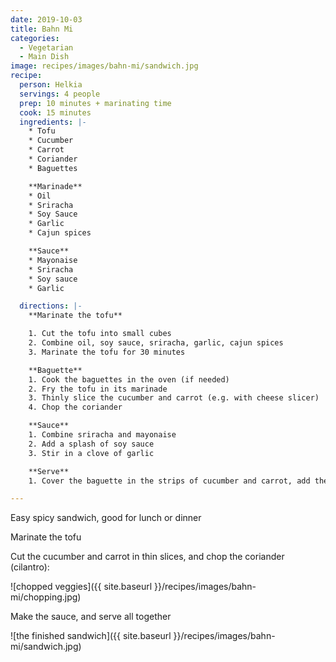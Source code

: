 ```yaml
---
date: 2019-10-03
title: Bahn Mi
categories:
  - Vegetarian
  - Main Dish
image: recipes/images/bahn-mi/sandwich.jpg
recipe:
  person: Helkia
  servings: 4 people
  prep: 10 minutes + marinating time
  cook: 15 minutes
  ingredients: |-
    * Tofu
    * Cucumber
    * Carrot
    * Coriander
    * Baguettes

    **Marinade**
    * Oil
    * Sriracha
    * Soy Sauce
    * Garlic
    * Cajun spices

    **Sauce**
    * Mayonaise
    * Sriracha
    * Soy sauce
    * Garlic

  directions: |-
    **Marinate the tofu**

    1. Cut the tofu into small cubes
    2. Combine oil, soy sauce, sriracha, garlic, cajun spices
    3. Marinate the tofu for 30 minutes

    **Baguette**
    1. Cook the baguettes in the oven (if needed)
    2. Fry the tofu in its marinade
    3. Thinly slice the cucumber and carrot (e.g. with cheese slicer)
    4. Chop the coriander

    **Sauce**
    1. Combine sriracha and mayonaise
    2. Add a splash of soy sauce
    3. Stir in a clove of garlic

    **Serve**
    1. Cover the baguette in the strips of cucumber and carrot, add the tofu, add sauce and sprinkle with coriander

---
```

Easy spicy sandwich, good for lunch or dinner

Marinate the tofu

Cut the cucumber and carrot in thin slices, and chop the coriander (cilantro):

![chopped veggies]({{ site.baseurl }}/recipes/images/bahn-mi/chopping.jpg)

Make the sauce, and serve all together

![the finished sandwich]({{ site.baseurl }}/recipes/images/bahn-mi/sandwich.jpg)


